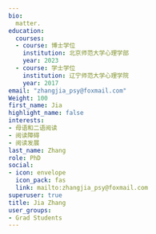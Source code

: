 ```yaml
---
bio: 
  matter.
education:
  courses:
  - course: 博士学位
    institution: 北京师范大学心理学部
    year: 2023
  - course: 学士学位
    institution: 辽宁师范大学心理学院
    year: 2017
email: "zhangjia_psy@foxmail.com"
Weight: 100
first_name: Jia
highlight_name: false
interests:
- 母语和二语阅读
- 阅读障碍
- 阅读发展
last_name: Zhang
role: PhD
social:
- icon: envelope
  icon_pack: fas
  link: mailto:zhangjia_psy@foxmail.com
superuser: true
title: Jia Zhang
user_groups:
- Grad Students
---
```

